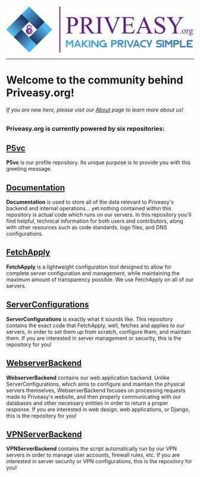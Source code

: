 ![](https://raw.githubusercontent.com/P5vc/Documentation/master/Logo/MerchDesign1Render.png)

------------

# Welcome to the community behind Priveasy.org!

###### If you are new here, please visit our [About](https://github.com/P5vc/Documentation/blob/master/About/About.md#overview "About") page to learn more about us!

### Priveasy.org is currently powered by six repositories:

## [P5vc](https://github.com/P5vc/P5vc "P5vc")

**P5vc** is our profile repository. Its unique purpose is to provide you with this greeting message.

## [Documentation](https://github.com/P5vc/Documentation "Documentation")

**Documentation** is used to store all of the data relevant to Priveasy's backend and internal operations... yet nothing contained within this repository is actual code which runs on our servers. In this repository you'll find helpful, technical information for both users and contributors, along with other resources such as code standards, logo files, and DNS configurations.

## [FetchApply](https://github.com/P5vc/FetchApply "FetchApply")

**FetchApply** is a lightweight configuration tool designed to allow for complete server configuration and management, while maintaining the maximum amount of transparency possible. We use FetchApply on all of our servers.

## [ServerConfigurations](https://github.com/P5vc/ServerConfigurations "ServerConfigurations")

**ServerConfigurations** is exactly what it sounds like. This repository contains the exact code that FetchApply, well, fetches and applies to our servers, in order to set them up from scratch, configure them, and maintain them. If you are interested in server management or security, this is the repository for you!

## [WebserverBackend](https://github.com/P5vc/WebserverBackend "WebserverBackend")

**WebserverBackend** contains our web application backend. Unlike ServerConfigurations, which aims to configure and maintain the physical servers themselves, WebserverBackend focuses on processing requests made to Priveasy's website, and then properly communicating with our databases and other necessary entities in order to return a proper response. If you are interested in web design, web applications, or Django, this is the repository for you!

## [VPNServerBackend](https://github.com/P5vc/VPNServerBackend "VPNServerBackend")

**VPNServerBackend** contains the script automatically run by our VPN servers in order to manage user accounts, firewall rules, etc. If you are interested in server security or VPN configurations, this is the repository for you!








